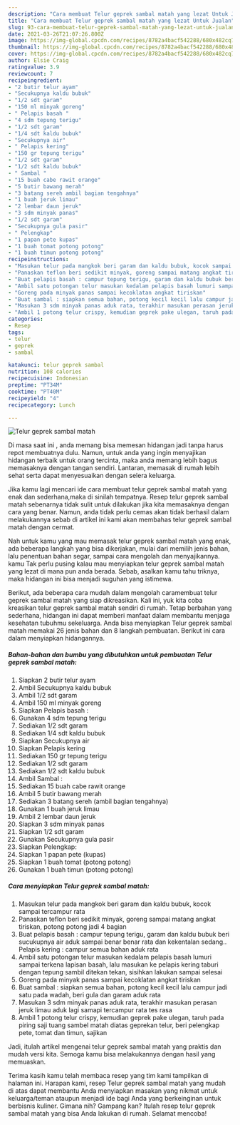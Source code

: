 ```yaml
---
description: "Cara membuat Telur geprek sambal matah yang lezat Untuk Jualan"
title: "Cara membuat Telur geprek sambal matah yang lezat Untuk Jualan"
slug: 93-cara-membuat-telur-geprek-sambal-matah-yang-lezat-untuk-jualan
date: 2021-03-26T21:07:26.800Z
image: https://img-global.cpcdn.com/recipes/8782a4bacf542288/680x482cq70/telur-geprek-sambal-matah-foto-resep-utama.jpg
thumbnail: https://img-global.cpcdn.com/recipes/8782a4bacf542288/680x482cq70/telur-geprek-sambal-matah-foto-resep-utama.jpg
cover: https://img-global.cpcdn.com/recipes/8782a4bacf542288/680x482cq70/telur-geprek-sambal-matah-foto-resep-utama.jpg
author: Elsie Craig
ratingvalue: 3.9
reviewcount: 7
recipeingredient:
- "2 butir telur ayam"
- "Secukupnya kaldu bubuk"
- "1/2 sdt garam"
- "150 ml minyak goreng"
- " Pelapis basah "
- "4 sdm tepung terigu"
- "1/2 sdt garam"
- "1/4 sdt kaldu bubuk"
- "Secukupnya air"
- " Pelapis kering"
- "150 gr tepung terigu"
- "1/2 sdt garam"
- "1/2 sdt kaldu bubuk"
- " Sambal "
- "15 buah cabe rawit orange"
- "5 butir bawang merah"
- "3 batang sereh ambil bagian tengahnya"
- "1 buah jeruk limau"
- "2 lembar daun jeruk"
- "3 sdm minyak panas"
- "1/2 sdt garam"
- "Secukupnya gula pasir"
- " Pelengkap"
- "1 papan pete kupas"
- "1 buah tomat potong potong"
- "1 buah timun potong potong"
recipeinstructions:
- "Masukan telur pada mangkok beri garam dan kaldu bubuk, kocok sampai tercampur rata"
- "Panaskan teflon beri sedikit minyak, goreng sampai matang angkat tiriskan, potong potong jadi 4 bagian"
- "Buat pelapis basah : campur tepung terigu, garam dan kaldu bubuk beri sucukupnya air aduk sampai benar benar rata dan kekentalan sedang.. Pelapis kering : campur semua bahan aduk rata"
- "Ambil satu potongan telur masukan kedalam pelapis basah lumuri sampai terkena lapisan basah, lalu masukan ke pelapis kering taburi dengan tepung sambil ditekan tekan, sisihkan lakukan sampai selesai"
- "Goreng pada minyak panas sampai kecoklatan angkat tiriskan"
- "Buat sambal : siapkan semua bahan, potong kecil kecil lalu campur jadi satu pada wadah, beri gula dan garam aduk rata"
- "Masukan 3 sdm minyak panas aduk rata, terakhir masukan perasan jeruk limau aduk lagi samapi tercampur rata tes rasa"
- "Ambil 1 potong telur crispy, kemudian geprek pake ulegan, taruh pada piring saji tuang sambel matah diatas geprekan telur, beri pelengkap pete, tomat dan timun, sajikan"
categories:
- Resep
tags:
- telur
- geprek
- sambal

katakunci: telur geprek sambal 
nutrition: 108 calories
recipecuisine: Indonesian
preptime: "PT34M"
cooktime: "PT40M"
recipeyield: "4"
recipecategory: Lunch

---
```



![Telur geprek sambal matah](https://img-global.cpcdn.com/recipes/8782a4bacf542288/680x482cq70/telur-geprek-sambal-matah-foto-resep-utama.jpg)

Di masa  saat ini , anda memang bisa memesan hidangan jadi tanpa harus repot membuatnya dulu. Namun, untuk anda yang ingin menyajikan hidangan terbaik untuk orang tercinta, maka anda memang lebih bagus memasaknya dengan tangan sendiri. Lantaran, memasak di rumah lebih sehat serta dapat menyesuaikan dengan selera keluarga.

Jika kamu lagi mencari ide cara membuat telur geprek sambal matah yang enak dan sederhana,maka di sinilah tempatnya. Resep telur geprek sambal matah  sebenarnya tidak sulit untuk dilakukan jika kita memasaknya dengan cara yang benar. Namun, anda tidak perlu cemas akan tidak berhasil dalam melakukannya 
sebab di artikel ini kami akan membahas telur geprek sambal matah dengan cermat.  



Nah untuk kamu yang mau memasak telur geprek sambal matah yang enak, ada beberapa langkah yang bisa dikerjakan, mulai dari memilih jenis bahan, lalu penentuan bahan segar, sampai cara mengolah dan menyajikannya. kamu Tak perlu pusing kalau mau menyiapkan telur geprek sambal matah yang lezat di mana pun anda berada. Sebab, asalkan kamu  tahu triknya, maka hidangan ini bisa menjadi suguhan yang istimewa.

Berikut, ada beberapa cara mudah dalam mengolah caramembuat telur geprek sambal matah yang siap dikreasikan. Kali ini, yuk kita coba kreasikan telur geprek sambal matah sendiri di rumah. Tetap berbahan yang sederhana, hidangan ini dapat memberi manfaat dalam membantu menjaga kesehatan tubuhmu sekeluarga. Anda bisa menyiapkan Telur geprek sambal matah memakai 26 jenis bahan dan 8 langkah pembuatan. Berikut ini cara dalam menyiapkan hidangannya.

<!--inarticleads1-->

##### Bahan-bahan dan bumbu yang dibutuhkan untuk pembuatan Telur geprek sambal matah:

1. Siapkan 2 butir telur ayam
1. Ambil Secukupnya kaldu bubuk
1. Ambil 1/2 sdt garam
1. Ambil 150 ml minyak goreng
1. Siapkan  Pelapis basah :
1. Gunakan 4 sdm tepung terigu
1. Sediakan 1/2 sdt garam
1. Sediakan 1/4 sdt kaldu bubuk
1. Siapkan Secukupnya air
1. Siapkan  Pelapis kering
1. Sediakan 150 gr tepung terigu
1. Sediakan 1/2 sdt garam
1. Sediakan 1/2 sdt kaldu bubuk
1. Ambil  Sambal :
1. Sediakan 15 buah cabe rawit orange
1. Ambil 5 butir bawang merah
1. Sediakan 3 batang sereh (ambil bagian tengahnya)
1. Gunakan 1 buah jeruk limau
1. Ambil 2 lembar daun jeruk
1. Siapkan 3 sdm minyak panas
1. Siapkan 1/2 sdt garam
1. Gunakan Secukupnya gula pasir
1. Siapkan  Pelengkap:
1. Siapkan 1 papan pete (kupas)
1. Siapkan 1 buah tomat (potong potong)
1. Gunakan 1 buah timun (potong potong)




<!--inarticleads2-->

##### Cara menyiapkan Telur geprek sambal matah:

1. Masukan telur pada mangkok beri garam dan kaldu bubuk, kocok sampai tercampur rata
1. Panaskan teflon beri sedikit minyak, goreng sampai matang angkat tiriskan, potong potong jadi 4 bagian
1. Buat pelapis basah : campur tepung terigu, garam dan kaldu bubuk beri sucukupnya air aduk sampai benar benar rata dan kekentalan sedang.. Pelapis kering : campur semua bahan aduk rata
1. Ambil satu potongan telur masukan kedalam pelapis basah lumuri sampai terkena lapisan basah, lalu masukan ke pelapis kering taburi dengan tepung sambil ditekan tekan, sisihkan lakukan sampai selesai
1. Goreng pada minyak panas sampai kecoklatan angkat tiriskan
1. Buat sambal : siapkan semua bahan, potong kecil kecil lalu campur jadi satu pada wadah, beri gula dan garam aduk rata
1. Masukan 3 sdm minyak panas aduk rata, terakhir masukan perasan jeruk limau aduk lagi samapi tercampur rata tes rasa
1. Ambil 1 potong telur crispy, kemudian geprek pake ulegan, taruh pada piring saji tuang sambel matah diatas geprekan telur, beri pelengkap pete, tomat dan timun, sajikan




Jadi, itulah artikel mengenai  telur geprek sambal matah  yang praktis dan mudah versi kita. Semoga kamu bisa melakukannya dengan hasil yang memuaskan. 

Terima kasih kamu telah membaca resep yang tim kami tampilkan di halaman ini. Harapan kami, resep  Telur geprek sambal matah yang mudah di atas dapat membantu Anda menyiapkan masakan yang nikmat untuk keluarga/teman ataupun menjadi ide bagi Anda yang berkeinginan untuk berbisnis kuliner. Gimana nih? Gampang kan? Itulah resep telur geprek sambal matah yang bisa Anda lakukan di rumah. Selamat mencoba!

